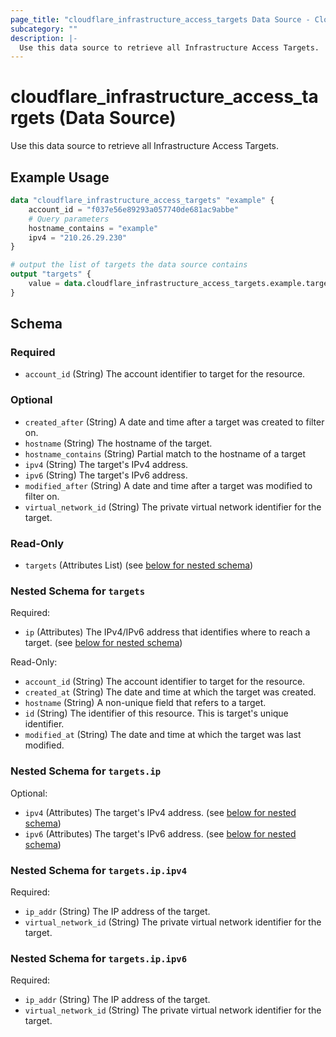 ```yaml
---
page_title: "cloudflare_infrastructure_access_targets Data Source - Cloudflare"
subcategory: ""
description: |-
  Use this data source to retrieve all Infrastructure Access Targets.
---
```


# cloudflare_infrastructure_access_targets (Data Source)

Use this data source to retrieve all Infrastructure Access Targets.

## Example Usage

```terraform
data "cloudflare_infrastructure_access_targets" "example" {
    account_id = "f037e56e89293a057740de681ac9abbe"
    # Query parameters
    hostname_contains = "example"
    ipv4 = "210.26.29.230"
}

# output the list of targets the data source contains
output "targets" {
    value = data.cloudflare_infrastructure_access_targets.example.targets
}
```
<!-- schema generated by tfplugindocs -->
## Schema

### Required

- `account_id` (String) The account identifier to target for the resource.

### Optional

- `created_after` (String) A date and time after a target was created to filter on.
- `hostname` (String) The hostname of the target.
- `hostname_contains` (String) Partial match to the hostname of a target
- `ipv4` (String) The target's IPv4 address.
- `ipv6` (String) The target's IPv6 address.
- `modified_after` (String) A date and time after a target was modified to filter on.
- `virtual_network_id` (String) The private virtual network identifier for the target.

### Read-Only

- `targets` (Attributes List) (see [below for nested schema](#nestedatt--targets))

<a id="nestedatt--targets"></a>
### Nested Schema for `targets`

Required:

- `ip` (Attributes) The IPv4/IPv6 address that identifies where to reach a target. (see [below for nested schema](#nestedatt--targets--ip))

Read-Only:

- `account_id` (String) The account identifier to target for the resource.
- `created_at` (String) The date and time at which the target was created.
- `hostname` (String) A non-unique field that refers to a target.
- `id` (String) The identifier of this resource. This is target's unique identifier.
- `modified_at` (String) The date and time at which the target was last modified.

<a id="nestedatt--targets--ip"></a>
### Nested Schema for `targets.ip`

Optional:

- `ipv4` (Attributes) The target's IPv4 address. (see [below for nested schema](#nestedatt--targets--ip--ipv4))
- `ipv6` (Attributes) The target's IPv6 address. (see [below for nested schema](#nestedatt--targets--ip--ipv6))

<a id="nestedatt--targets--ip--ipv4"></a>
### Nested Schema for `targets.ip.ipv4`

Required:

- `ip_addr` (String) The IP address of the target.
- `virtual_network_id` (String) The private virtual network identifier for the target.


<a id="nestedatt--targets--ip--ipv6"></a>
### Nested Schema for `targets.ip.ipv6`

Required:

- `ip_addr` (String) The IP address of the target.
- `virtual_network_id` (String) The private virtual network identifier for the target.


